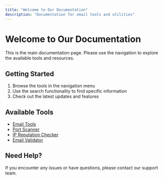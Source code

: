 ```yaml
---
title: "Welcome to Our Documentation"
description: "Documentation for email tools and utilities"
---
```


# Welcome to Our Documentation

This is the main documentation page. Please use the navigation to explore the available tools and resources.

## Getting Started

1. Browse the tools in the navigation menu
2. Use the search functionality to find specific information
3. Check out the latest updates and features

## Available Tools

- [Email Tools](/components/tools/EmailTools)
- [Port Scanner](/components/tools/PortScanner)
- [IP Reputation Checker](/components/tools/IPReputationChecker)
- [Email Validator](/components/email/EmailValidator)

## Need Help?

If you encounter any issues or have questions, please contact our support team.
